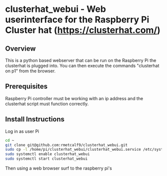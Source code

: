 # clusterhat_webui - Web userinterface for the Raspberry Pi Cluster hat (https://clusterhat.com/)

## Overview
This is a python based webserver that can be run on the Raspberry Pi the clusterhat is plugged into. You can then execute the commands "clusterhat on p1" from the browser.

## Prerequisites
Raspberry Pi controller must be working with an ip address and the clusterhat script must function correctly.

## Install Instructions

Log in as user Pi
```bash
cd ~
git clone git@github.com:rmetcalf9/clusterhat_webui.git
sudo cp -l /home/pi/clusterhat_webui/clusterhat_webui.service /etc/systemd/system/.
sudo systemctl enable clusterhat_webui
sudo systemctl start clusterhat_webui
```

Then using a web browser surf to the raspberry pi's 
